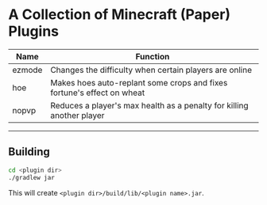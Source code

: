 # A Collection of Minecraft (Paper) Plugins

| Name   | Function                                                              |
|--------|-----------------------------------------------------------------------|
| ezmode | Changes the difficulty when certain players are online                |
| hoe    | Makes hoes auto-replant some crops and fixes fortune's effect on wheat|
| nopvp  | Reduces a player's max health as a penalty for killing another player |


---
## Building
```bash
cd <plugin dir>
./gradlew jar
```
This will create `<plugin dir>/build/lib/<plugin name>.jar`.